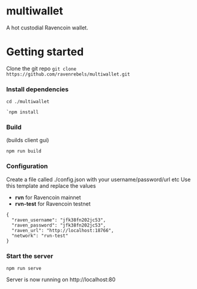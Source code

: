 # multiwallet

A hot custodial Ravencoin wallet.

# Getting started

Clone the git repo `git clone https://github.com/ravenrebels/multiwallet.git`

### Install dependencies

```
cd ./multiwallet
```

```
`npm install
```

### Build

(builds client gui)

```
npm run build
```

### Configuration

Create a file called ./config.json with your username/password/url etc
Use this template and replace the values
- **rvn** for Ravencoin mainnet
- **rvn-test** for Ravencoin testnet 

```
{
  "raven_username": "jfk38fn202jc53",
  "raven_password": "jfk38fn202jc53",
  "raven_url": "http://localhost:18766",
  "network": "rvn-test"
}

```

### Start the server

```
npm run serve
```

Server is now running on http://localhost:80
